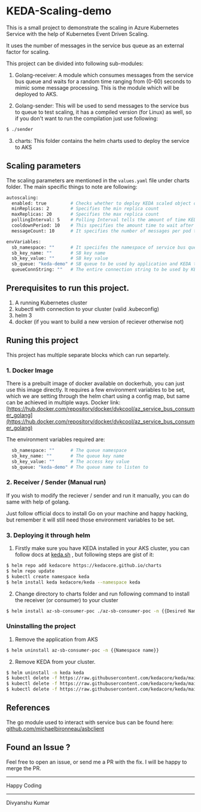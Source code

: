 # KEDA-Scaling-demo

This is a small project to demonstrate the scaling in Azure Kubernetes Service with the help of Kubernetes Event Driven Scaling.

It uses the number of messages in the service bus queue as an external factor for scaling.

This project can be divided into following sub-modules:

1. Golang-receiver: A module which consumes messages from the service bus queue and waits for a random time ranging from (0-60) seconds to mimic some message processing. This is the module which will be deployed to AKS.

2. Golang-sender: This will be used to send messages to the service bus to queue to test scaling, it has a compiled version (for Linux) as well, so if you don't want to run the compilation just use following:
```sh
$ ./sender

```

3. charts: This folder contains the helm charts used to deploy the service to AKS

## Scaling parameters
The scaling parameters are mentioned in the `values.yaml` file under charts folder. The main specific things to note are following:
```sh
autoscaling:
  enabled: true         # Checks whether to deploy KEDA scaled object or not
  minReplicas: 2        # Specifies the min replica count
  maxReplicas: 20       # Specifies the max replica count
  pollingInterval: 5    # Polling Interval tells the amount of time KEDA should check external metric
  cooldownPeriod: 10    # This specifies the amount time to wait after scaling has occured
  messageCount: 10      # It specifies the number of messages per pod to used for calculating scaling param

envVariables:
  sb_namespace: ""      # It speciifes the namespace of service bus queue
  sb_key_name: ""       # SB key name
  sb_key_value: ""      # SB key value
  sb_queue: "keda-demo" # SB queue to be used by application and KEDA to check for messages
  queueConnString: ""   # The entire connection string to be used by KEDA

```
## Prerequisites to run this project.
1. A running Kubernetes cluster
2. kubectl with connection to your cluster (valid .kubeconfig)
3. helm 3
4. docker (if you want to build a new version of reciever otherwise not)

## Runing this project
This project has multiple separate blocks which can run separtely.

### 1. Docker Image
There is a prebuilt image of docker available on dockerhub, you can just use this image directly. It requires a few environment variables to be set, which we are setting through the helm chart using a config map, but same can be achieved in multiple ways.
Docker link: [https://hub.docker.com/repository/docker/dvkcool/az_service_bus_consumer_golang](https://hub.docker.com/repository/docker/dvkcool/az_service_bus_consumer_golang)

The environment variables required are:
```sh
  sb_namespace: ""      # The queue namespace
  sb_key_name: ""       # The queue key name
  sb_key_value: ""      # The access key value
  sb_queue: "keda-demo" # The queue name to listen to

```
### 2. Receiver / Sender (Manual run)
If you wish to modify the reciever / sender and run it manually, you can do same with help of golang. 

Just follow official docs to install Go on your machine and happy hacking, but remember it will still need those environment variables to be set.

### 3. Deploying it through helm
1. Firstly make sure you have KEDA installed in your AKS cluster, you can follow docs at [keda.sh](https://keda.sh) , but following steps are gist of it:
```sh
$ helm repo add kedacore https://kedacore.github.io/charts
$ helm repo update
$ kubectl create namespace keda
$ helm install keda kedacore/keda --namespace keda
```

2. Change directory to charts folder and run following command to install the receiver (or consumer) to your cluster

```sh
$ helm install az-sb-consumer-poc ./az-sb-consumer-poc -n {{Desired Namespace in AKS }}
```
### Uninstalling the project
1. Remove the application from AKS
```sh
$ helm uninstall az-sb-consumer-poc -n {{Namespace name}}
```
2. Remove KEDA from your cluster.
```sh
$ helm uninstall -n keda keda
$ kubectl delete -f https://raw.githubusercontent.com/kedacore/keda/main/config/crd/bases/keda.sh_scaledobjects.yaml
$ kubectl delete -f https://raw.githubusercontent.com/kedacore/keda/main/config/crd/bases/keda.sh_scaledjobs.yaml
$ kubectl delete -f https://raw.githubusercontent.com/kedacore/keda/main/config/crd/bases/keda.sh_triggerauthentications.yaml
```
## References
The go module used to interact with service bus can be found here: [github.com/michaelbironneau/asbclient](https://github.com/michaelbironneau/asbclient)


## Found an Issue ?
Feel free to open an issue, or send me a PR with the fix.
I will be happy to merge the PR.

___________________________________________________________________________________________________
Happy Coding
____________________________________________________________________________________________________
Divyanshu Kumar
